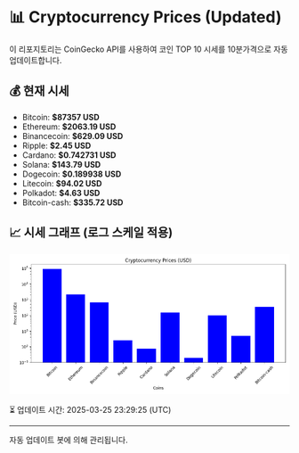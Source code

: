 
# 📊 Cryptocurrency Prices (Updated)

이 리포지토리는 CoinGecko API를 사용하여 코인 TOP 10 시세를 10분가격으로 자동 업데이트합니다.

## 💰 현재 시세
- Bitcoin: **$87357 USD**
- Ethereum: **$2063.19 USD**
- Binancecoin: **$629.09 USD**
- Ripple: **$2.45 USD**
- Cardano: **$0.742731 USD**
- Solana: **$143.79 USD**
- Dogecoin: **$0.189938 USD**
- Litecoin: **$94.02 USD**
- Polkadot: **$4.63 USD**
- Bitcoin-cash: **$335.72 USD**

## 📈 시세 그래프 (로그 스케일 적용)
![Crypto Prices](crypto_prices.png)

⏳ 업데이트 시간: 2025-03-25 23:29:25 (UTC)

---
자동 업데이트 봇에 의해 관리됩니다.
